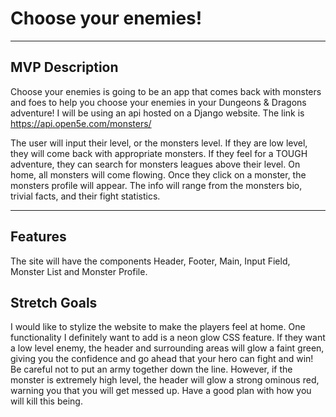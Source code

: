 # Choose your enemies!

---

## MVP Description

Choose your enemies is going to be an app that comes back with monsters and foes to help you choose your enemies in your Dungeons & Dragons adventure! I will be using an api hosted on a Django website. The link is https://api.open5e.com/monsters/

The user will input their level, or the monsters level. If they are low level, they will come back with appropriate monsters. If they feel for a TOUGH adventure, they can search for monsters leagues above their level. On home, all monsters will come flowing. Once they click on a monster, the monsters profile will appear. The info will range from the monsters bio, trivial facts, and their fight statistics.

---

## Features
The site will have the components Header, Footer, Main, Input Field, Monster List and Monster Profile.

## Stretch Goals
I would like to stylize the website to make the players feel at home. One functionality I definitely want to add is a neon glow CSS feature. If they want a low level enemy, the header and surrounding areas will glow a faint green, giving you the confidence and go ahead that your hero can fight and win! Be careful not to put an army together down the line. However, if the monster is extremely high level, the header will glow a strong ominous red, warning you that you will get messed up. Have a good plan with how you will kill this being.